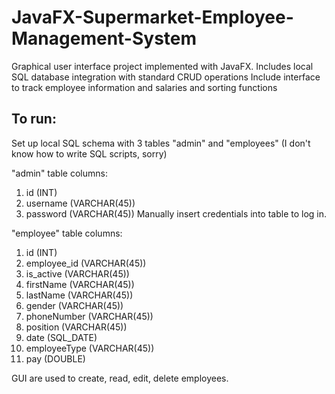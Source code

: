# JavaFX-Supermarket-Employee-Management-System
Graphical user interface project implemented with JavaFX.
Includes local SQL database integration with standard CRUD operations
Include interface to track employee information and salaries and sorting functions

## To run:
Set up local SQL schema with 3 tables "admin" and "employees" (I don't know how to write SQL scripts, sorry)

"admin" table columns: 
1. id (INT)
2. username (VARCHAR(45))
3. password (VARCHAR(45))
Manually insert credentials into table to log in.

"employee" table columns: 
1. id (INT)
2. employee_id (VARCHAR(45))
3. is_active (VARCHAR(45))
4. firstName (VARCHAR(45))
5. lastName (VARCHAR(45))
6. gender (VARCHAR(45))
7. phoneNumber (VARCHAR(45))
8. position (VARCHAR(45))
9. date (SQL_DATE)
10. employeeType (VARCHAR(45))
11. pay (DOUBLE)
    
GUI are used to create, read, edit, delete employees.
